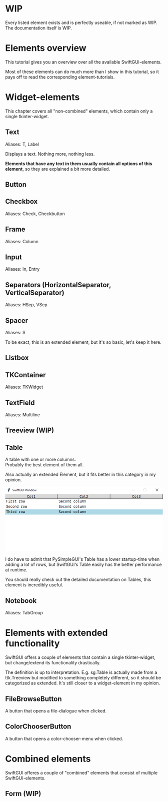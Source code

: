 
# WIP

Every listed element exists and is perfectly useable, if not marked as WIP.\
The documentation itself is WIP.


# Elements overview

This tutorial gives you an overview over all the available SwiftGUI-elements.

Most of these elements can do much more than I show in this tutorial, so it pays off to read the corresponding element-tutorials.

# Widget-elements
This chapter covers all "non-combined" elements, which contain only a single tkinter-widget.

## Text
Aliases: T, Label

Displays a text. Nothing more, nothing less.

**Elements that have any text in them usually contain all options of this element**, so they are explained a bit more detailed.

## Button


## Checkbox
Aliases: Check, Checkbutton


## Frame
Aliases: Column


## Input
Aliases: In, Entry


## Separators (HorizontalSeparator, VerticalSeparator)
Aliases: HSep, VSep


## Spacer
Aliases: S

To be exact, this is an extended element, but it's so basic, let's keep it here.

## Listbox


## TKContainer
Aliases: TKWidget


## TextField
Aliases: Multiline


## Treeview (WIP)


## Table
A table with one or more columns.\
Probably the best element of them all.

Also actually an extended Element, but it fits better in this category in my opinion.

![](../assets/images/2025-08-06-12-16-53.png)

I do have to admit that PySimpleGUI's Table has a lower startup-time when adding a lot of rows, but SwiftGUI's Table easily has the better performance at runtime.

You should really check out the detailed documentation on Tables, this element is incredibly useful.

## Notebook
Aliases: TabGroup


# Elements with extended functionality
SwiftGUI offers a couple of elements that contain a single tkinter-widget, but change/extend its functionality drastically.

The definition is up to interpretation.
E.g. sg.Table is actually made from a ttk.Treeview but modified to something completely different, so it should be categorized as extended.
It's still closer to a widget-element in my opinion.

## FileBrowseButton
A button that opens a file-dialogue when clicked.


## ColorChooserButton
A button that opens a color-chooser-menu when clicked.



# Combined elements
SwiftGUI offeres a couple of "combined" elements that consist of multiple SwiftGUI-elements.

## Form (WIP)

